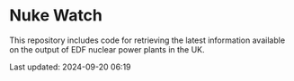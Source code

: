 # Nuke Watch

This repository includes code for retrieving the latest information available on the output of EDF nuclear power plants in the UK.

Last updated: 2024-09-20 06:19